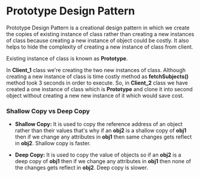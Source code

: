 # Prototype Design Pattern

Prototype Design Pattern is a creational design pattern in which we create the copies of existing instance of class rather than creating a new instances of class because creating a new instance of object could be costly. It also helps to hide the complexity of creating a new instance of class from client.

Existing instance of class is known as **Prototype**.

In **Client_1** class we're creating the two new instances of class. Although creating a new instance of class is time costly method as **fetchSubjects()** method took 3 seconds in order to execute. So, in **Client_2** class we have created a one instance of class which is **Prototype** and clone it into second object without creating a new new instance of it which would save cost.

### Shallow Copy vs Deep Copy

* **Shallow Copy:** It is used to copy the reference address of an object rather than their values that's why if an **obj2** is a shallow copy of **obj1** then if we change any attributes in **obj1** then same changes gets reflect in **obj2**. Shallow copy is faster.

* **Deep Copy:** It is used to copy the value of objects so if an **obj2** is a deep copy of **obj1** then if we change any attributes in **obj1** then none of the changes gets reflect in **obj2**. Deep copy is slower.